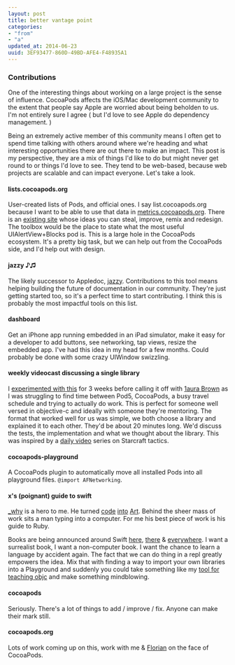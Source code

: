 ```yaml
---
layout: post
title: better vantage point
categories:
- "from"
- "a"
updated_at: 2014-06-23
uuid: 3EF93477-860D-49BD-AFE4-F48935A1
---
```


### Contributions

One of the interesting things about working on a large project is the sense of influence. CocoaPods affects the iOS/Mac development community to the extent that people say Apple are worried about being beholden to us. I'm not entirely sure I agree ( but I'd love to see Apple do dependency management. )

Being an extremely active member of this community means I often get to spend time talking with others around where we're heading and what interesting opportunities there are out there to make an impact. This post is my perspective, they are a mix of things I'd like to do but might never get round to or things I'd love to see. They tend to be web-based, because web projects are scalable and can impact everyone. Let's take a look.

#### lists.cocoapods.org

User-created lists of Pods, and official ones. I say list.cocoapods.org because I want to be able to use that data in [metrics.cocoapods.org](https://github.com/CocoaPods/metrics.cocoapods.org/). There is an [existing site](https://www.ruby-toolbox.com) whose ideas you can steal, improve, remix and redesign. The toolbox would be the place to state what the most useful UIAlertView+Blocks pod is. This is a large hole in the CocoaPods ecosystem. It's a pretty big task, but we can help out from the CocoaPods side, and I'd help out with design.
 

#### jazzy ♪♫

The likely successor to Appledoc, [jazzy](https://github.com/realm/jazzy). Contributions to this tool means helping building the future of documentation in our community. They're just getting started too, so it's a perfect time to start contributing. I think this is probably the most impactful tools on this list.


#### dashboard

Get an iPhone app running embedded in an iPad simulator, make it easy for a developer to add buttons, see networking, tap views, resize the embedded app. I've had this idea in my head for a few months. Could probably be done with some crazy UIWindow swizzling. 


#### weekly videocast discussing a single library

I [experimented with this](https://github.com/orta/life/issues/11) for 3 weeks before calling it off with [1aura Brown](https://twitter.com/1aurabrown) as I was struggling to find time between Pod5, CocoaPods, a busy travel schedule and trying to actually do work. This is perfect for someone well versed in objective-c and ideally with someone they're mentoring. The format that worked well for us was simple, we both choose a library and explained it to each other. They'd be about 20 minutes long. We'd discuss the tests, the implementation and what we thought about the library. This was inspired by a [daily video](http://day9.tv/d/Day9/day9-daily-655-scarlett-vs-bomber-the-best-sc2-game-in-history/) series on Starcraft tactics.

#### cocoapods-playground

A CocoaPods plugin to automatically move all installed Pods into all playground files. `@import AFNetworking`.

#### x's (poignant) guide to swift

[_why](https://en.wikipedia.org/wiki/Why_the_lucky_stiff) is a hero to me. He turned [code](http://aberant.tumblr.com/post/167375099/a-letter-from-why) [into](http://why.usesthis.com) [Art](http://www.reddit.com/r/programming/comments/9c5on/where_is_why/c0c83zg). Behind the sheer mass of work sits a man typing into a computer. For me his best piece of work is his guide to Ruby. 

Books are being announced around Swift [here](http://www.objc.io/books/), [there](https://leanpub.com/swift_book) & [everywhere](http://www.amazon.com/Taylor-Swift-Andrew-Vaughan/dp/B0085S14YK). I want a surrealist book, I want a non-computer book. I want the chance to learn a language by accident again. The fact that we can do thing in a repl greatly empowers the idea. Mix that with finding a way to import your own libraries into a Playground and suddenly you could take something like my [tool for teaching objc](http://orta.github.io/WibbleQuest/) and make something mindblowing.

#### cocoapods

Seriously. There's a lot of things to add / improve / fix. Anyone can make their mark still.

#### cocoapods.org

Lots of work coming up on this, work with me & [Florian](http://florianhanke.com) on the face of CocoaPods.
